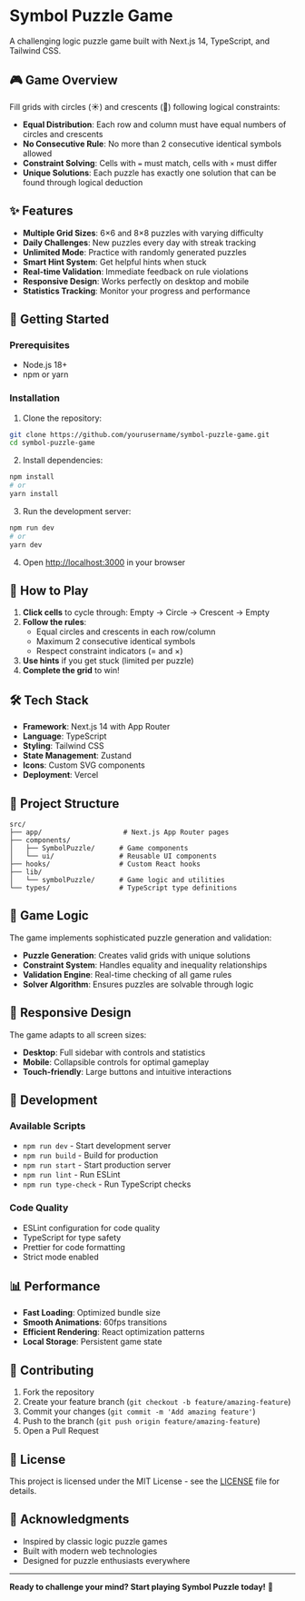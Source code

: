 # Symbol Puzzle Game

A challenging logic puzzle game built with Next.js 14, TypeScript, and Tailwind CSS.

## 🎮 Game Overview

Fill grids with circles (☀️) and crescents (🌙) following logical constraints:

- **Equal Distribution**: Each row and column must have equal numbers of circles and crescents
- **No Consecutive Rule**: No more than 2 consecutive identical symbols allowed
- **Constraint Solving**: Cells with `=` must match, cells with `×` must differ
- **Unique Solutions**: Each puzzle has exactly one solution that can be found through logical deduction

## ✨ Features

- **Multiple Grid Sizes**: 6×6 and 8×8 puzzles with varying difficulty
- **Daily Challenges**: New puzzles every day with streak tracking
- **Unlimited Mode**: Practice with randomly generated puzzles
- **Smart Hint System**: Get helpful hints when stuck
- **Real-time Validation**: Immediate feedback on rule violations
- **Responsive Design**: Works perfectly on desktop and mobile
- **Statistics Tracking**: Monitor your progress and performance

## 🚀 Getting Started

### Prerequisites

- Node.js 18+ 
- npm or yarn

### Installation

1. Clone the repository:
```bash
git clone https://github.com/yourusername/symbol-puzzle-game.git
cd symbol-puzzle-game
```

2. Install dependencies:
```bash
npm install
# or
yarn install
```

3. Run the development server:
```bash
npm run dev
# or
yarn dev
```

4. Open [http://localhost:3000](http://localhost:3000) in your browser

## 🎯 How to Play

1. **Click cells** to cycle through: Empty → Circle → Crescent → Empty
2. **Follow the rules**:
   - Equal circles and crescents in each row/column
   - Maximum 2 consecutive identical symbols
   - Respect constraint indicators (= and ×)
3. **Use hints** if you get stuck (limited per puzzle)
4. **Complete the grid** to win!

## 🛠 Tech Stack

- **Framework**: Next.js 14 with App Router
- **Language**: TypeScript
- **Styling**: Tailwind CSS
- **State Management**: Zustand
- **Icons**: Custom SVG components
- **Deployment**: Vercel

## 📁 Project Structure

```
src/
├── app/                    # Next.js App Router pages
├── components/
│   ├── SymbolPuzzle/      # Game components
│   └── ui/                # Reusable UI components
├── hooks/                 # Custom React hooks
├── lib/
│   └── symbolPuzzle/      # Game logic and utilities
└── types/                 # TypeScript type definitions
```

## 🎨 Game Logic

The game implements sophisticated puzzle generation and validation:

- **Puzzle Generation**: Creates valid grids with unique solutions
- **Constraint System**: Handles equality and inequality relationships
- **Validation Engine**: Real-time checking of all game rules
- **Solver Algorithm**: Ensures puzzles are solvable through logic

## 📱 Responsive Design

The game adapts to all screen sizes:
- **Desktop**: Full sidebar with controls and statistics
- **Mobile**: Collapsible controls for optimal gameplay
- **Touch-friendly**: Large buttons and intuitive interactions

## 🔧 Development

### Available Scripts

- `npm run dev` - Start development server
- `npm run build` - Build for production  
- `npm run start` - Start production server
- `npm run lint` - Run ESLint
- `npm run type-check` - Run TypeScript checks

### Code Quality

- ESLint configuration for code quality
- TypeScript for type safety
- Prettier for code formatting
- Strict mode enabled

## 📊 Performance

- **Fast Loading**: Optimized bundle size
- **Smooth Animations**: 60fps transitions
- **Efficient Rendering**: React optimization patterns
- **Local Storage**: Persistent game state

## 🌟 Contributing

1. Fork the repository
2. Create your feature branch (`git checkout -b feature/amazing-feature`)
3. Commit your changes (`git commit -m 'Add amazing feature'`)
4. Push to the branch (`git push origin feature/amazing-feature`)
5. Open a Pull Request

## 📄 License

This project is licensed under the MIT License - see the [LICENSE](LICENSE) file for details.

## 🎉 Acknowledgments

- Inspired by classic logic puzzle games
- Built with modern web technologies
- Designed for puzzle enthusiasts everywhere

---

**Ready to challenge your mind? Start playing Symbol Puzzle today!** 🧩